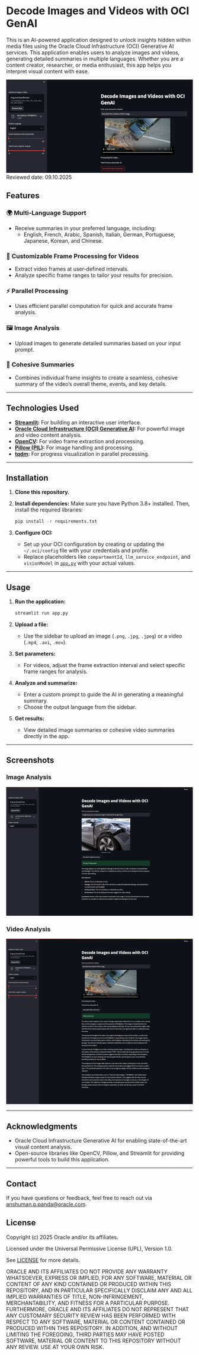 
# Decode Images and Videos with OCI GenAI

This is an AI-powered application designed to unlock insights hidden within media files using the Oracle Cloud Infrastructure (OCI) Generative AI services. This application enables users to analyze images and videos, generating detailed summaries in multiple languages. Whether you are a content creator, researcher, or media enthusiast, this app helps you interpret visual content with ease.

<img src="./image.png">
</img>
Reviewed date: 09.10.2025

## Features

### 🌍 **Multi-Language Support**
- Receive summaries in your preferred language, including:
  - English, French, Arabic, Spanish, Italian, German, Portuguese, Japanese, Korean, and Chinese.

### 🎥 **Customizable Frame Processing for Videos**
- Extract video frames at user-defined intervals.
- Analyze specific frame ranges to tailor your results for precision.

### ⚡ **Parallel Processing**
- Uses efficient parallel computation for quick and accurate frame analysis.

### 🖼️ **Image Analysis**
- Upload images to generate detailed summaries based on your input prompt.

### 🧠 **Cohesive Summaries**
- Combines individual frame insights to create a seamless, cohesive summary of the video’s overall theme, events, and key details.

---

## Technologies Used
- **[Streamlit](https://streamlit.io/):** For building an interactive user interface.
- **[Oracle Cloud Infrastructure (OCI) Generative AI](https://docs.oracle.com/en-us/iaas/Content/generative-ai/home.htm):** For powerful image and video content analysis.
- **[OpenCV](https://opencv.org/):** For video frame extraction and processing.
- **[Pillow (PIL)](https://pillow.readthedocs.io/):** For image handling and processing.
- **[tqdm](https://tqdm.github.io/):** For progress visualization in parallel processing.

---

## Installation

1. **Clone this repository.**

2. **Install dependencies:**
   Make sure you have Python 3.8+ installed. Then, install the required libraries:
   ```bash
   pip install -r requirements.txt
   ```

3. **Configure OCI:**
   - Set up your OCI configuration by creating or updating the `~/.oci/config` file with your credentials and profile.
   - Replace placeholders like `compartmentId`, `llm_service_endpoint`, and `visionModel` in [`app.py`](./app.py) with your actual values.

---

## Usage

1. **Run the application:**
   ```bash
   streamlit run app.py
   ```

2. **Upload a file:**
   - Use the sidebar to upload an image (`.png`, `.jpg`, `.jpeg`) or a video (`.mp4`, `.avi`, `.mov`).

3. **Set parameters:**
   - For videos, adjust the frame extraction interval and select specific frame ranges for analysis.

4. **Analyze and summarize:**
   - Enter a custom prompt to guide the AI in generating a meaningful summary.
   - Choose the output language from the sidebar.

5. **Get results:**
   - View detailed image summaries or cohesive video summaries directly in the app.

---

## Screenshots
### Image Analysis
<img src="./image2.png">
</img>

### Video Analysis
<img src="./image3.png">
</img>

---


## Acknowledgments
- Oracle Cloud Infrastructure Generative AI for enabling state-of-the-art visual content analysis.
- Open-source libraries like OpenCV, Pillow, and Streamlit for providing powerful tools to build this application.

---

## Contact
If you have questions or feedback, feel free to reach out via [anshuman.p.panda@oracle.com](mailto:email@example.com).

## License
Copyright (c) 2025 Oracle and/or its affiliates.

Licensed under the Universal Permissive License (UPL), Version 1.0.

See [LICENSE](LICENSE.txt) for more details.

ORACLE AND ITS AFFILIATES DO NOT PROVIDE ANY WARRANTY WHATSOEVER, EXPRESS OR IMPLIED, FOR ANY SOFTWARE, MATERIAL OR CONTENT OF ANY KIND CONTAINED OR PRODUCED WITHIN THIS REPOSITORY, AND IN PARTICULAR SPECIFICALLY DISCLAIM ANY AND ALL IMPLIED WARRANTIES OF TITLE, NON-INFRINGEMENT, MERCHANTABILITY, AND FITNESS FOR A PARTICULAR PURPOSE.  FURTHERMORE, ORACLE AND ITS AFFILIATES DO NOT REPRESENT THAT ANY CUSTOMARY SECURITY REVIEW HAS BEEN PERFORMED WITH RESPECT TO ANY SOFTWARE, MATERIAL OR CONTENT CONTAINED OR PRODUCED WITHIN THIS REPOSITORY. IN ADDITION, AND WITHOUT LIMITING THE FOREGOING, THIRD PARTIES MAY HAVE POSTED SOFTWARE, MATERIAL OR CONTENT TO THIS REPOSITORY WITHOUT ANY REVIEW. USE AT YOUR OWN RISK. 
